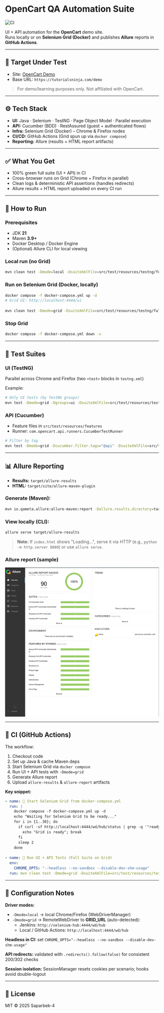 # OpenCart QA Automation Suite

![CI](https://github.com/Saparbek-4/opencart-qa-automation-suite/actions/workflows/run-tests.yml/badge.svg)

UI + API automation for the **OpenCart** demo site.  
Runs locally or on **Selenium Grid (Docker)** and publishes **Allure** reports in **GitHub Actions**.

---

## 🔗 Target Under Test
- Site: [OpenCart Demo](https://tutorialsninja.com/demo/)
- Base URL: `https://tutorialsninja.com/demo`
> For demo/learning purposes only. Not affiliated with OpenCart.

---

## ⚙️ Tech Stack
- **UI:** Java · Selenium · TestNG · Page Object Model · Parallel execution
- **API:** Cucumber (BDD) · RestAssured (guest + authenticated flows)
- **Infra:** Selenium Grid (Docker) – Chrome & Firefox nodes
- **CI/CD:** GitHub Actions (Grid spun up via `docker compose`)
- **Reporting:** Allure (results + HTML report artifacts)

---

## ✅ What You Get
- 100% green full suite (UI + API) in CI
- Cross-browser runs on Grid (Chrome + Firefox in parallel)
- Clean logs & deterministic API assertions (handles redirects)
- Allure results + HTML report uploaded on every CI run

---

## 🧪 How to Run

### Prerequisites
- JDK **21**
- Maven **3.9+**
- Docker Desktop / Docker Engine
- (Optional) Allure CLI for local viewing

### Local run (no Grid)
```bash
mvn clean test -Dmode=local -DsuiteXmlFile=src/test/resources/testng/full-suite.xml
```

### Run on Selenium Grid (Docker, locally)
```bash
docker compose -f docker-compose.yml up -d
# Grid UI: http://localhost:4444/ui

mvn clean test -Dmode=grid -DsuiteXmlFile=src/test/resources/testng/full-suite.xml
```

### Stop Grid
```bash
docker compose -f docker-compose.yml down -v
```

---

## 🧵 Test Suites

### UI (TestNG)
Parallel across Chrome and Firefox (two `<test>` blocks in `testng.xml`)

Example:
```bash
# Only UI tests (by TestNG groups)
mvn test -Dmode=grid -Dgroups=ui -DsuiteXmlFile=src/test/resources/testng/full-suite.xml
```

### API (Cucumber)
- Feature files in `src/test/resources/features`
- Runner: `com.opencart.api.runners.CucumberTestRunner`

```bash
# Filter by tag
mvn test -Dmode=grid -Dcucumber.filter.tags="@api" -DsuiteXmlFile=src/test/resources/testng/full-suite.xml
```

---

## 📊 Allure Reporting

- **Results:** `target/allure-results`
- **HTML:** `target/site/allure-maven-plugin`

### Generate (Maven):
```bash
mvn io.qameta.allure:allure-maven:report -Dallure.results.directory=target/allure-results
```

### View locally (CLI):
```bash
allure serve target/allure-results
```

> **Note:** If `index.html` shows "Loading…", serve it via HTTP (e.g., `python -m http.server 8080`) or use `allure serve`.

### Allure report (sample)
![Allure Dashboard](docs/allure-dashboard.png)

---

## 🧰 CI (GitHub Actions)

The workflow:

1. Checkout code
2. Set up Java & cache Maven deps
3. Start Selenium Grid via `docker compose`
4. Run UI + API tests with `-Dmode=grid`
5. Generate Allure report
6. Upload `allure-results` & `allure-report` artifacts

**Key snippet:**
```yaml
- name: 🐳 Start Selenium Grid from docker-compose.yml
  run: |
    docker compose -f docker-compose.yml up -d
    echo "Waiting for Selenium Grid to be ready..."
    for i in {1..30}; do
      if curl -sf http://localhost:4444/wd/hub/status | grep -q '"ready":true'; then
        echo "Grid is ready"; break
      fi
      sleep 2
    done

- name: 🧪 Run UI + API Tests (Full Suite on Grid)
  env:
    CHROME_OPTS: "--headless --no-sandbox --disable-dev-shm-usage"
  run: mvn clean test -Dmode=grid -DsuiteXmlFile=src/test/resources/testng/full-suite.xml
```

---

## 🔧 Configuration Notes

**Driver modes:**
- `-Dmode=local` → local Chrome/Firefox (WebDriverManager)
- `-Dmode=grid` → RemoteWebDriver to **GRID_URL** (auto-detected):
    - Jenkins: `http://selenium-hub:4444/wd/hub`
    - Local / GitHub Actions: `http://localhost:4444/wd/hub`

**Headless in CI:** set `CHROME_OPTS="--headless --no-sandbox --disable-dev-shm-usage"`

**API redirects:** validated with `.redirects().follow(false)` for consistent 200/302 checks

**Session isolation:** SessionManager resets cookies per scenario; hooks avoid double-logout

---

## 📝 License

MIT © 2025 Saparbek-4